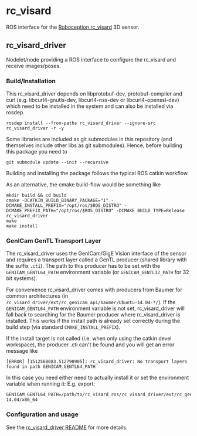 # rc_visard

ROS interface for the [Roboception rc_visard][] 3D sensor.

## rc_visard_driver

Nodelet/node providing a ROS interface to configure the rc_visard and receive images/poses.


### Build/Installation

This rc_visard_driver depends on libprotobuf-dev, protobuf-compiler and curl
(e.g. libcurl4-gnutls-dev, libcurl4-nss-dev or libcurl4-openssl-dev) which need to be installed in the system and can also be installed via rosdep.

    rosdep install --from-paths rc_visard_driver --ignore-src rc_visard_driver -r -y

Some libraries are included as git submodules in this repository
(and themselves include other libs as git submodules).
Hence, before building this package you need to

    git submodule update --init --recursive

Building and installing the package follows the typical ROS catkin workflow.

As an alternative, the cmake build-flow would be something like

    mkdir build && cd build
    cmake -DCATKIN_BUILD_BINARY_PACKAGE="1" -DCMAKE_INSTALL_PREFIX="/opt/ros/$ROS_DISTRO" -DCMAKE_PREFIX_PATH="/opt/ros/$ROS_DISTRO" -DCMAKE_BUILD_TYPE=Release rc_visard_driver
    make
    make install

### GenICam GenTL Transport Layer

The rc_visard_driver uses the GenICam/GigE Vision interface of the sensor
and requires a transport layer called a GenTL producer (shared library with the suffix `.cti`).
The path to this producer has to be set with the `GENICAM_GENTL64_PATH` environment variable (or `GENICAM_GENTL32_PATH` for 32 bit systems).

For convenience rc_visard_driver comes with producers from Baumer for common architectures (in `rc_visard_driver/ext/rc_genicam_api/baumer/Ubuntu-14.04-*/`).
If the `GENICAM_GENTL64_PATH` environment variable is not set, rc_visard_driver will fall back to searching for the Baumer producer where rc_visard_driver is installed.
This works if the install path is already set correctly during the build step (via standard `CMAKE_INSTALL_PREFIX`).

If the install target is not called (i.e. when only using the catkin devel workspace), the producer .cti can't be found and you will get an error message like

    [ERROR] [1512568083.512790905]: rc_visard_driver: No transport layers found in path GENICAM_GENTL64_PATH

In this case you need either need to actually install it or set the environment variable when running it:
E.g. export:

    GENICAM_GENTL64_PATH=/path/to/rc_visard_ros/rc_visard_driver/ext/rc_genicam_api/baumer/Ubuntu-14.04/x86_64

### Configuration and usage

See the [rc_visard_driver README](rc_visard_driver/README.md) for more details.


[Roboception rc_visard]: http://roboception.com/rc_visard

